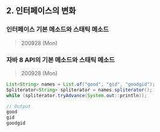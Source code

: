 
## 2. 인터페이스의 변화

### 인터페이스 기본 메소드와 스태틱 메소드

> 200928 (Mon)

### 자바 8 API의 기본 메소드와 스태틱 메소드

> 200928 (Mon)


``` java
List<String> names = List.of("good", "gid", "goodgid");
Spliterator<String> spliterator = names.spliterator();
while (spliterator.tryAdvance(System.out::println));

// Output
good
gid
goodgid
```